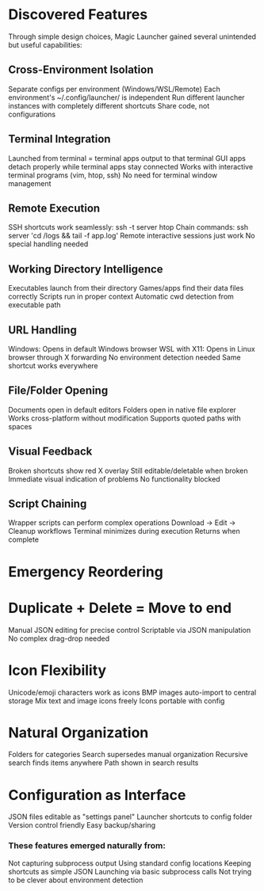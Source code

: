 # Discovered Features
Through simple design choices, Magic Launcher gained several unintended but useful capabilities:
## Cross-Environment Isolation

Separate configs per environment (Windows/WSL/Remote)
Each environment's ~/.config/launcher/ is independent
Run different launcher instances with completely different shortcuts
Share code, not configurations

## Terminal Integration

Launched from terminal = terminal apps output to that terminal
GUI apps detach properly while terminal apps stay connected
Works with interactive terminal programs (vim, htop, ssh)
No need for terminal window management

## Remote Execution

SSH shortcuts work seamlessly: ssh -t server htop
Chain commands: ssh server 'cd /logs && tail -f app.log'
Remote interactive sessions just work
No special handling needed

## Working Directory Intelligence

Executables launch from their directory
Games/apps find their data files correctly
Scripts run in proper context
Automatic cwd detection from executable path

## URL Handling

Windows: Opens in default Windows browser
WSL with X11: Opens in Linux browser through X forwarding
No environment detection needed
Same shortcut works everywhere

## File/Folder Opening

Documents open in default editors
Folders open in native file explorer
Works cross-platform without modification
Supports quoted paths with spaces

## Visual Feedback

Broken shortcuts show red X overlay
Still editable/deletable when broken
Immediate visual indication of problems
No functionality blocked

## Script Chaining

Wrapper scripts can perform complex operations
Download → Edit → Cleanup workflows
Terminal minimizes during execution
Returns when complete

# Emergency Reordering

# Duplicate + Delete = Move to end
Manual JSON editing for precise control
Scriptable via JSON manipulation
No complex drag-drop needed

# Icon Flexibility

Unicode/emoji characters work as icons
BMP images auto-import to central storage
Mix text and image icons freely
Icons portable with config

# Natural Organization

Folders for categories
Search supersedes manual organization
Recursive search finds items anywhere
Path shown in search results

# Configuration as Interface

JSON files editable as "settings panel"
Launcher shortcuts to config folder
Version control friendly
Easy backup/sharing

### These features emerged naturally from:

Not capturing subprocess output
Using standard config locations
Keeping shortcuts as simple JSON
Launching via basic subprocess calls
Not trying to be clever about environment detection
